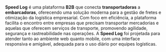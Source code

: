 **Speed Log** é uma plataforma **B2B** que conecta **transportadoras** a **embarcadoras**, oferecendo uma solução moderna para a gestão de fretes e otimização da logística empresarial.
Com foco em eficiência, a plataforma facilita o encontro entre empresas que precisam transportar mercadorias e aquelas que oferecem serviços de transporte, promovendo agilidade, segurança e rastreabilidade nas operações.
A **Speed Log** foi projetada para atender tanto ao ambiente web quanto mobile, com uma interface responsiva e amigável, adequada para o uso diário por equipes logísticas.
